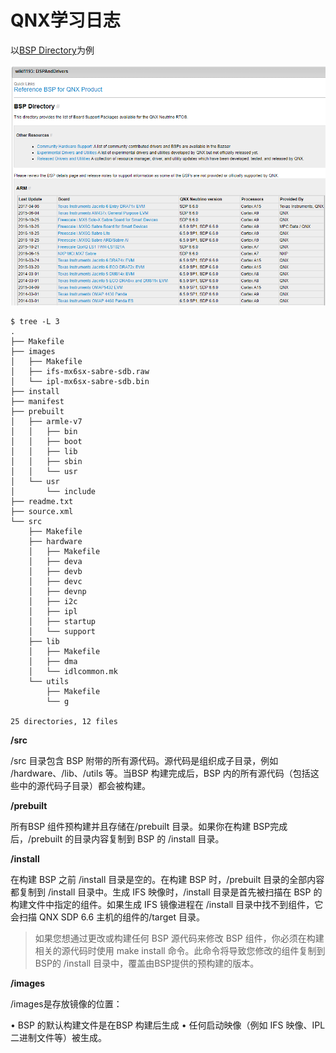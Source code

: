 # QNX学习日志



以[BSP Directory](https://community.qnx.com/sf/wiki/do/viewPage/projects.bsp/wiki/BSPAndDrivers)为例

![git_bash](./pic/ReferenceBSPforQNXProduct.PNG)



```shell
$ tree -L 3
.
├── Makefile
├── images
│   ├── Makefile
│   ├── ifs-mx6sx-sabre-sdb.raw
│   └── ipl-mx6sx-sabre-sdb.bin
├── install
├── manifest
├── prebuilt
│   ├── armle-v7
│   │   ├── bin
│   │   ├── boot
│   │   ├── lib
│   │   ├── sbin
│   │   └── usr
│   └── usr
│       └── include
├── readme.txt
├── source.xml
└── src
    ├── Makefile
    ├── hardware
    │   ├── Makefile
    │   ├── deva
    │   ├── devb
    │   ├── devc
    │   ├── devnp
    │   ├── i2c
    │   ├── ipl
    │   ├── startup
    │   └── support
    ├── lib
    │   ├── Makefile
    │   ├── dma
    │   └── idlcommon.mk
    └── utils
        ├── Makefile
        └── g

25 directories, 12 files
```



**/src**

/src 目录包含 BSP 附带的所有源代码。源代码是组织成子目录，例如 /hardware、/lib、/utils 等。当BSP 构建完成后，BSP 内的所有源代码（包括这些中的源代码子目录）都会被构建。

**/prebuilt**

所有BSP 组件预构建并且存储在/prebuilt 目录。如果你在构建 BSP完成后，/prebuilt 的目录内容复制到 BSP 的 /install 目录。

**/install**

在构建 BSP 之前 /install 目录是空的。在构建 BSP 时，/prebuilt 目录的全部内容都复制到 /install 目录中。生成 IFS 映像时，/install 目录是首先被扫描在 BSP 的构建文件中指定的组件。如果生成 IFS 镜像进程在 /install 目录中找不到组件，它会扫描 QNX SDP 6.6 主机的组件的/target 目录。

> 如果您想通过更改或构建任何 BSP 源代码来修改 BSP 组件，你必须在构建相关的源代码时使用 make install 命令。此命令将导致您修改的组件复制到 BSP的 /install 目录中，覆盖由BSP提供的预构建的版本。

**/images**

/images是存放镜像的位置：

• BSP 的默认构建文件是在BSP 构建后生成
• 任何启动映像（例如 IFS 映像、IPL 二进制文件等）被生成。

